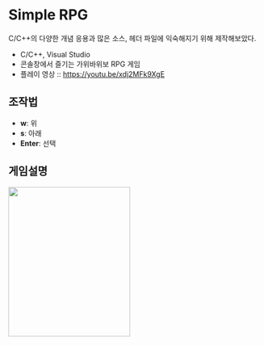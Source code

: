 # Simple RPG
C/C++의 다양한 개념 응용과 많은 소스, 헤더 파일에 익숙해지기 위해 제작해보았다.
- C/C++, Visual Studio  
- 콘솔창에서 즐기는 가위바위보 RPG 게임
- 플레이 영상 :: https://youtu.be/xdj2MFk9XgE

## 조작법
- **w**: 위  
- **s**: 아래  
- **Enter**: 선택
## 게임설명
<img src="https://user-images.githubusercontent.com/66179481/236633721-8897b0f3-af47-4a8e-b252-2085ee40908a.PNG" width="241" height="296"/>
